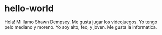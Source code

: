 # hello-world

Hola! Mi llamo Shawn Dempsey. Me gusta jugar los videojuegos. Yo tengo pelo mediano y moreno. Yo soy alto, feo, y joven. Me gusta la informatica.
